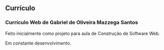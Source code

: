## Currículo

### Currículo Web de Gabriel de Oliveira Mazzega Santos

Feito inicialmente como projeto para aula de Construção de Software Web.

Em constante desenvolvimento.
